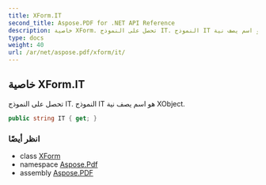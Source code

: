 ```yaml
---
title: XForm.IT
second_title: Aspose.PDF for .NET API Reference
description: خاصية XForm. تحصل على النموذج IT. النموذج IT هو اسم يصف نية XObject
type: docs
weight: 40
url: /ar/net/aspose.pdf/xform/it/
---
```

## خاصية XForm.IT

تحصل على النموذج IT. النموذج IT هو اسم يصف نية XObject.

```csharp
public string IT { get; }
```

### انظر أيضًا

* class [XForm](../)
* namespace [Aspose.Pdf](../../../aspose.pdf/)
* assembly [Aspose.PDF](../../../)
